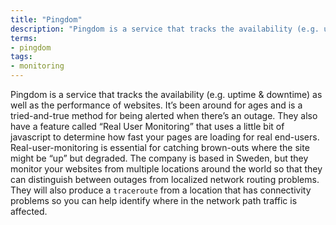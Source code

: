 ```yaml
---
title: "Pingdom"
description: "Pingdom is a service that tracks the availability (e.g. uptime & downtime) as well as the performance of websites."
terms:
- pingdom
tags:
- monitoring
---
```

Pingdom is a service that tracks the availability (e.g. uptime & downtime) as well as the performance of websites. It’s been around for ages and is a tried-and-true method for being alerted when there’s an outage. They also have a feature called “Real User Monitoring” that uses a little bit of javascript to determine how fast your pages are loading for real end-users. Real-user-monitoring is essential for catching brown-outs where the site might be “up” but degraded. The company is based in Sweden, but they monitor your websites from multiple locations around the world so that they can distinguish between outages from localized network routing problems. They will also produce a `traceroute` from a location that has connectivity problems so you can help identify where in the network path traffic is affected.
